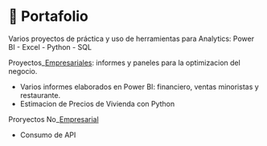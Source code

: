 # 💼 Portafolio   
Varios proyectos de práctica y uso de herramientas para Analytics:  Power BI - Excel - Python - SQL

Proyectos_[Empresariales](https://github.com/EvelynOr/4.Portafolio/tree/main/Empresarial): informes y paneles para la optimizacion del negocio.

+ Varios informes elaborados en Power BI: financiero, ventas minoristas y restaurante.
+ Estimacion de Precios de Vivienda con Python


Proryectos No_[Empresarial](https://github.com/EvelynOr/4.Portafolio/tree/main/No_Empresarial)

+ Consumo de API
